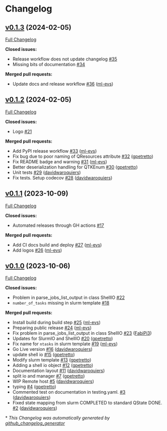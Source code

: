 # Changelog

## [v0.1.3](https://github.com/Matgenix/qtoolkit/tree/v0.1.3) (2024-02-05)

[Full Changelog](https://github.com/Matgenix/qtoolkit/compare/v0.1.2...v0.1.3)

**Closed issues:**

- Release workflow does not update changelog [\#35](https://github.com/Matgenix/qtoolkit/issues/35)
- Missing bits of documentation [\#34](https://github.com/Matgenix/qtoolkit/issues/34)

**Merged pull requests:**

- Update docs and release workflow [\#36](https://github.com/Matgenix/qtoolkit/pull/36) ([ml-evs](https://github.com/ml-evs))

## [v0.1.2](https://github.com/Matgenix/qtoolkit/tree/v0.1.2) (2024-02-05)

[Full Changelog](https://github.com/Matgenix/qtoolkit/compare/v0.1.1...v0.1.2)

**Closed issues:**

- Logo [\#21](https://github.com/Matgenix/qtoolkit/issues/21)

**Merged pull requests:**

- Add PyPI release workflow [\#33](https://github.com/Matgenix/qtoolkit/pull/33) ([ml-evs](https://github.com/ml-evs))
- Fix bug due to poor naming of QResources attribute [\#32](https://github.com/Matgenix/qtoolkit/pull/32) ([gpetretto](https://github.com/gpetretto))
- Fix README badge and warning [\#31](https://github.com/Matgenix/qtoolkit/pull/31) ([ml-evs](https://github.com/ml-evs))
- Better deserialization handling for QTKEnum [\#30](https://github.com/Matgenix/qtoolkit/pull/30) ([gpetretto](https://github.com/gpetretto))
- Unit tests [\#29](https://github.com/Matgenix/qtoolkit/pull/29) ([davidwaroquiers](https://github.com/davidwaroquiers))
- Fix tests. Setup codecov [\#28](https://github.com/Matgenix/qtoolkit/pull/28) ([davidwaroquiers](https://github.com/davidwaroquiers))

## [v0.1.1](https://github.com/Matgenix/qtoolkit/tree/v0.1.1) (2023-10-09)

[Full Changelog](https://github.com/Matgenix/qtoolkit/compare/v0.1.0...v0.1.1)

**Closed issues:**

- Automated releases through GH actions [\#17](https://github.com/Matgenix/qtoolkit/issues/17)

**Merged pull requests:**

- Add CI docs build and deploy [\#27](https://github.com/Matgenix/qtoolkit/pull/27) ([ml-evs](https://github.com/ml-evs))
- Add logos [\#26](https://github.com/Matgenix/qtoolkit/pull/26) ([ml-evs](https://github.com/ml-evs))

## [v0.1.0](https://github.com/Matgenix/qtoolkit/tree/v0.1.0) (2023-10-06)

[Full Changelog](https://github.com/Matgenix/qtoolkit/compare/3658f911689f65f7a0caf8728de48c3b1e2d1f90...v0.1.0)

**Closed issues:**

- Problem in parse\_jobs\_list\_output in class ShellIO [\#22](https://github.com/Matgenix/qtoolkit/issues/22)
- `number_of_tasks` missing in slurm template [\#18](https://github.com/Matgenix/qtoolkit/issues/18)

**Merged pull requests:**

- Install build during build step [\#25](https://github.com/Matgenix/qtoolkit/pull/25) ([ml-evs](https://github.com/ml-evs))
- Preparing public release [\#24](https://github.com/Matgenix/qtoolkit/pull/24) ([ml-evs](https://github.com/ml-evs))
- Fix problem in parse\_jobs\_list\_output in class ShellIO [\#23](https://github.com/Matgenix/qtoolkit/pull/23) ([FabiPi3](https://github.com/FabiPi3))
- Updates for SlurmIO and ShellIO [\#20](https://github.com/Matgenix/qtoolkit/pull/20) ([gpetretto](https://github.com/gpetretto))
- Fix name for `ntasks` in slurm template [\#19](https://github.com/Matgenix/qtoolkit/pull/19) ([ml-evs](https://github.com/ml-evs))
- Go Live version [\#16](https://github.com/Matgenix/qtoolkit/pull/16) ([davidwaroquiers](https://github.com/davidwaroquiers))
- update shell io [\#15](https://github.com/Matgenix/qtoolkit/pull/15) ([gpetretto](https://github.com/gpetretto))
- Modify slurm template [\#13](https://github.com/Matgenix/qtoolkit/pull/13) ([gpetretto](https://github.com/gpetretto))
- Adding a shell io object [\#12](https://github.com/Matgenix/qtoolkit/pull/12) ([gpetretto](https://github.com/gpetretto))
- Documentation layout [\#11](https://github.com/Matgenix/qtoolkit/pull/11) ([davidwaroquiers](https://github.com/davidwaroquiers))
- split io and manager [\#7](https://github.com/Matgenix/qtoolkit/pull/7) ([gpetretto](https://github.com/gpetretto))
- WIP Remote host [\#5](https://github.com/Matgenix/qtoolkit/pull/5) ([davidwaroquiers](https://github.com/davidwaroquiers))
- typing [\#4](https://github.com/Matgenix/qtoolkit/pull/4) ([gpetretto](https://github.com/gpetretto))
- Commented test on documentation in testing.yaml. [\#3](https://github.com/Matgenix/qtoolkit/pull/3) ([davidwaroquiers](https://github.com/davidwaroquiers))
- Fixed state mapping from slurm COMPLETED to standard QState DONE. [\#2](https://github.com/Matgenix/qtoolkit/pull/2) ([davidwaroquiers](https://github.com/davidwaroquiers))



\* *This Changelog was automatically generated by [github_changelog_generator](https://github.com/github-changelog-generator/github-changelog-generator)*
